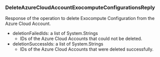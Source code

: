 ### DeleteAzureCloudAccountExocomputeConfigurationsReply
Response of the operation to delete Exocompute Configuration from the Azure Cloud Account.

- deletionFailedIds: a list of System.Strings
  - IDs of the Azure Cloud Accounts that could not be deleted.
- deletionSuccessIds: a list of System.Strings
  - IDs of the Azure Cloud Accounts that were deleted successfully.
